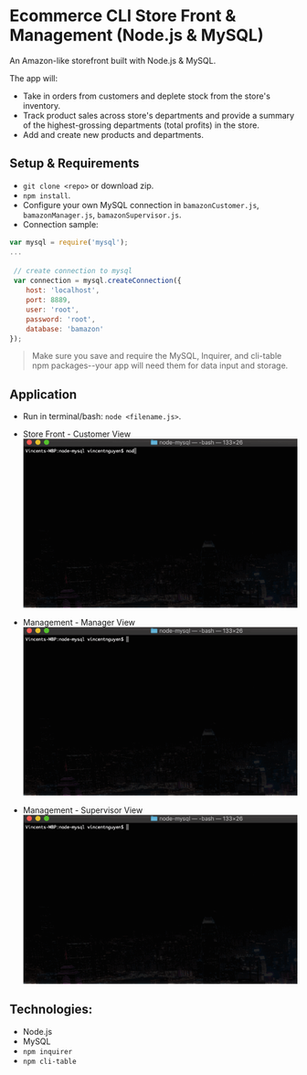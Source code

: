 # Ecommerce CLI Store Front & Management (Node.js & MySQL)

An Amazon-like storefront built with Node.js & MySQL. 

The app will:
- Take in orders from customers and deplete stock from the store's inventory.
- Track product sales across store's departments and provide a summary of the highest-grossing departments (total profits) in the store.
- Add and create new products and departments.


## Setup & Requirements
- `git clone <repo>` or download zip.
- `npm install`.
- Configure your own MySQL connection in `bamazonCustomer.js`, `bamazonManager.js`, `bamazonSupervisor.js`.
- Connection sample:

```javascript
var mysql = require('mysql');
...

 // create connection to mysql
 var connection = mysql.createConnection({
    host: 'localhost',
    port: 8889,
    user: 'root',
    password: 'root',
    database: 'bamazon'
});
```

> Make sure you save and require the MySQL, Inquirer, and cli-table npm packages--your app will need them for data input and storage.

## Application
- Run in terminal/bash: `node <filename.js>`.

- Store Front - Customer View
![](github-customerview.gif)

- Management - Manager View
![](github-managerview.gif)

- Management - Supervisor View
![](github-supervisorview.gif)

## Technologies:
- Node.js
- MySQL
- `npm inquirer`
- `npm cli-table`

